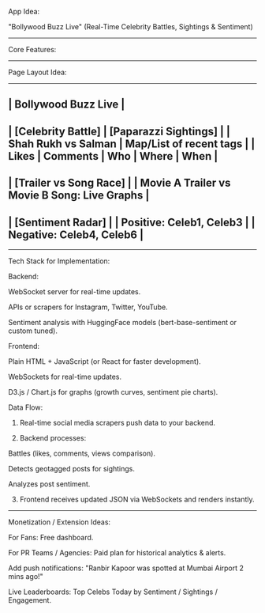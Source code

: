 

App Idea:

"Bollywood Buzz Live"
(Real-Time Celebrity Battles, Sightings & Sentiment)


---

Core Features:


---

Page Layout Idea:

---------------------------------------------------
|              Bollywood Buzz Live               |
---------------------------------------------------
| [Celebrity Battle]   | [Paparazzi Sightings]   |
| Shah Rukh vs Salman  | Map/List of recent tags |
| Likes | Comments     | Who | Where | When      |
---------------------------------------------------
| [Trailer vs Song Race]                        |
| Movie A Trailer vs Movie B Song: Live Graphs |
---------------------------------------------------
| [Sentiment Radar]                             |
| Positive: Celeb1, Celeb3                      |
| Negative: Celeb4, Celeb6                      |
---------------------------------------------------


---

Tech Stack for Implementation:

Backend:

WebSocket server for real-time updates.

APIs or scrapers for Instagram, Twitter, YouTube.

Sentiment analysis with HuggingFace models (bert-base-sentiment or custom tuned).


Frontend:

Plain HTML + JavaScript (or React for faster development).

WebSockets for real-time updates.

D3.js / Chart.js for graphs (growth curves, sentiment pie charts).


Data Flow:

1. Real-time social media scrapers push data to your backend.


2. Backend processes:

Battles (likes, comments, views comparison).

Detects geotagged posts for sightings.

Analyzes post sentiment.



3. Frontend receives updated JSON via WebSockets and renders instantly.





---

Monetization / Extension Ideas:

For Fans: Free dashboard.

For PR Teams / Agencies: Paid plan for historical analytics & alerts.

Add push notifications: "Ranbir Kapoor was spotted at Mumbai Airport 2 mins ago!"

Live Leaderboards: Top Celebs Today by Sentiment / Sightings / Engagement.
